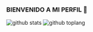 ### BIENVENIDO A MI PERFIL 👋


![github stats](https://github-readme-stats.vercel.app/api?username=DIEGO-OFC&show_icons=true&theme=chartreuse-dark)
![github toplang](https://github-readme-stats.vercel.app/api/top-langs/?username=DIEGO-OFC&layout=compact&theme=chartreuse-dark)
